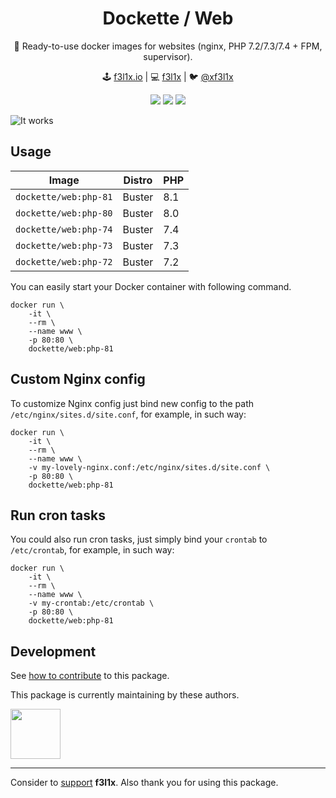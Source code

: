 <h1 align=center>Dockette / Web</h1>

<p align=center>
   🐳 Ready-to-use docker images for websites (nginx, PHP 7.2/7.3/7.4 + FPM, supervisor).
</p>

<p align=center>
🕹 <a href="https://f3l1x.io">f3l1x.io</a> | 💻 <a href="https://github.com/f3l1x">f3l1x</a> | 🐦 <a href="https://twitter.com/xf3l1x">@xf3l1x</a>
</p>

<p align=center>
  <a href="https://hub.docker.com/r/dockette/web/"><img src="https://badgen.net/docker/pulls/dockette/web"></a>
  <a href="https://bit.ly/ctteg"><img src="https://badgen.net/badge/support/gitter/cyan"></a>
  <a href="https://github.com/sponsors/f3l1x"><img src="https://badgen.net/badge/sponsor/donations/F96854"></a>
</p>

![](https://github.com/dockette/web/blob/master/screenshot.png "It works")

## Usage

| Image                 | Distro | PHP |
|-----------------------|--------|-----|
| `dockette/web:php-81` | Buster | 8.1 |
| `dockette/web:php-80` | Buster | 8.0 |
| `dockette/web:php-74` | Buster | 7.4 |
| `dockette/web:php-73` | Buster | 7.3 |
| `dockette/web:php-72` | Buster | 7.2 |

You can easily start your Docker container with following command.

```
docker run \
	-it \
	--rm \
	--name www \
	-p 80:80 \
	dockette/web:php-81
```

## Custom Nginx config

To customize Nginx config just bind new config to the path `/etc/nginx/sites.d/site.conf`, for example,
in such way:

```
docker run \
	-it \
	--rm \
	--name www \
	-v my-lovely-nginx.conf:/etc/nginx/sites.d/site.conf \
	-p 80:80 \
	dockette/web:php-81
```

## Run cron tasks

You could also run cron tasks, just simply bind your `crontab` to `/etc/crontab`, for example,
in such way:

```
docker run \
	-it \
	--rm \
	--name www \
	-v my-crontab:/etc/crontab \
	-p 80:80 \
	dockette/web:php-81
```

## Development

See [how to contribute](https://contributte.org/contributing.html) to this package.

This package is currently maintaining by these authors.

<a href="https://github.com/f3l1x">
    <img width="80" height="80" src="https://avatars2.githubusercontent.com/u/538058?v=3&s=80">
</a>

-----

Consider to [support](https://github.com/sponsors/f3l1x) **f3l1x**. Also thank you for using this package.
